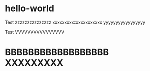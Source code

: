 # hello-world
Test
zzzzzzzzzzzzzzz xxxxxxxxxxxxxxxxxxxxx yyyyyyyyyyyyyyyyy

Test
VVVVVVVVVVVVVVVV

BBBBBBBBBBBBBBBBBB
XXXXXXXXX
=======
